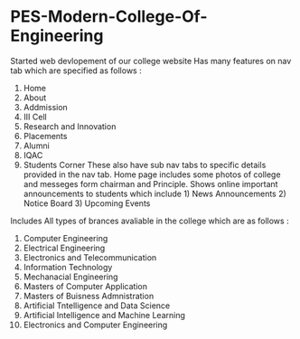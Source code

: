 # PES-Modern-College-Of-Engineering
Started web devlopement of our college website
Has many features on nav tab which are specified as follows :
1) Home
2) About
3) Addmission
4) III Cell
5) Research and Innovation
6) Placements
7) Alumni
8) IQAC
9) Students Corner
These also have sub nav tabs to specific details provided in the nav tab.
Home page includes some photos of college and messeges form chairman and Principle.
Shows online important announcements to students which include
                            1) News Announcements
                            2) Notice Board
                                3) Upcoming Events
                               
Includes All types of brances avaliable in the college which are as follows :
1) Computer Engineering
2) Electrical Engineering
3) Electronics and Telecommunication
4) Information Technology
5) Mechanacial Engineering
6) Masters of Computer Application
7) Masters of Buisness Admnistration
8) Artificial Tntelligence and Data Science
9) Artificial Intelligence and Machine Learning
10) Electronics and Computer Engineering
                               
